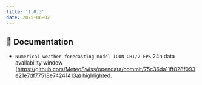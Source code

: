 ```yaml
---
title: '1.0.3'
date: 2025-06-02
---
```


## :memo: Documentation

- `Numerical weather forecasting model ICON-CH1/2-EPS` 24h data availability window (https://github.com/MeteoSwiss/opendata/commit/75c36da11ff028f093e21e7df77518e74241413a) highlighted.
